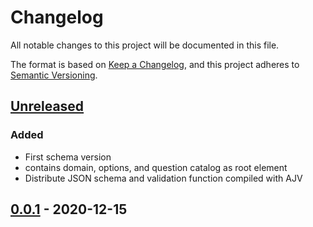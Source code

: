 # Changelog
All notable changes to this project will be documented in this file.

The format is based on [Keep a Changelog](https://keepachangelog.com/en/1.0.0/),
and this project adheres to [Semantic Versioning](https://semver.org/spec/v2.0.0.html).

## [Unreleased]
### Added
- First schema version
- contains domain, options, and question catalog as root element
- Distribute JSON schema and validation function compiled with AJV

## [0.0.1] - 2020-12-15

[Unreleased]: https://github.com/tamaracha/rdmo-io/compare/v0.0.1...HEAD
[0.0.1]: https://github.com/tamaracha/rdmo-io/releases/tag/v0.0.1

